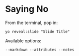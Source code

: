 
# Saying No

From the terminal, pop in:

  ```yo reveal:slide "Slide Title"```

Available options:

 ```--markdown --attributes --notes```
